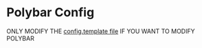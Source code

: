 # Polybar Config

ONLY MODIFY THE [config.template file](./config.template) IF YOU WANT TO MODIFY POLYBAR
